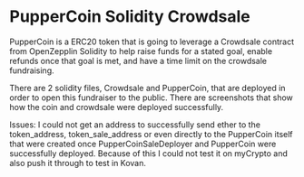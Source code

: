 # PupperCoin Solidity Crowdsale 

PupperCoin is a ERC20 token that is going to leverage a Crowdsale contract from OpenZepplin Solidity to help raise funds for a stated goal, enable refunds once that goal is met, and have a time limit on the crowdsale fundraising.  

There are 2 solidity files, Crowdsale and PupperCoin, that are deployed in order to open this fundraiser to the public.  There are screenshots that show how the coin and crowdsale were deployed successfully.

Issues:
I could not get an address to successfully send ether to the token_address, token_sale_address or even directly to the PupperCoin itself that were created once PupperCoinSaleDeployer and PupperCoin were successfully deployed.  Because of this I could not test it on myCrypto and also push it through to test in Kovan.
